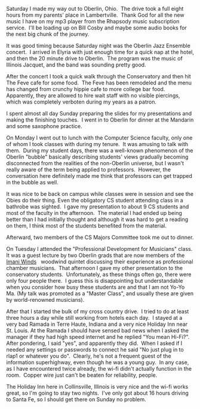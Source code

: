 Saturday I made my way out to Oberlin, Ohio.  The drive took a full eight hours from my parents' place in Lambertville.  Thank God for all the new music I have on my mp3 player from the Rhapsody music subscription service.  I'll be loading up on Bill Cosby and maybe some audio books for the next big chunk of the journey.

It was good timing because Saturday night was the Oberlin Jazz Ensemble concert.  I arrived in Elyria with just enough time for a quick nap at the hotel, and then the 20 minute drive to Oberlin.  The program was the music of Illinois Jacquet, and the band was sounding pretty good.

After the concert I took a quick walk through the Conservatory and then hit The Feve cafe for some food.  The Feve has been remodeled and the menu has changed from crunchy hippie cafe to more college bar food.  Apparently, they are allowed to hire wait staff with no visible piercings, which was completely verboten during my years as a patron.

I spent almost all day Sunday preparing the slides for my presentations and making the finishing touches.  I went in to Oberlin for dinner at the Mandarin and some saxophone practice.

On Monday I went out to lunch with the Computer Science faculty, only one of whom I took classes with during my tenure.  It was amusing to talk with them.  During my student days, there was a well-known phenomenon of the Oberlin "bubble" basically describing students' views gradually becoming disconnected from the realities of the non-Oberlin universe, but I wasn't really aware of the term being applied to professors.  However, the conversation here definitely made me think that professors can get trapped in the bubble as well.

It was nice to be back on campus while classes were in session and see the Obies do their thing. Even the obligatory CS student attending class in a bathrobe was sighted.  I gave my presentation to about 9 CS students and most of the faculty in the afternoon.  The material I had ended up being better than I had initially thought and although it was hard to get a reading on them, I think most of the students benefited from the material.

Afterward, two members of the CS Majors Committee took me out to dinner.

On Tuesday I attended the "Professional Development for Musicians" class.  It was a guest lecture by two Oberlin grads that are now members of the [Imani Winds](http://www.imaniwinds.com/)   woodwind quintet discussing their experience as professional chamber musicians.  That afternoon I gave my other presentation to the conservatory students.  Unfortunately, as these things often go, there were only four people there.  I guess this is disappointing but understandable when you consider how busy these students are and that I am not Yo-Yo Ma. (My talk was promoted as a "Master Class", and usually these are given by world-renowned musicians).

After that I started the bulk of my cross country drive.  I tried to do at least three hours a day while still working from hotels each day.  I stayed at a very bad Ramada in Terre Haute, Indiana and a very nice Holiday Inn near St. Louis. At the Ramada I should have sensed bad news when I asked the manager if they had high speed internet and he replied "You mean Hi-Fi?".  After pondering, I said "yes", and apparently they did.  When I asked if I needed any settings or passwords to connect he said "No just plug in to rlap1 or whatever you do".  Clearly, he's not a frequent guest of the information superhighway, even though he was a young guy.  In any case, as I have encountered twice already, the wi-fi didn't actually function in the room.  Copper wire just can't be beaten for reliability, people.

The Holiday Inn here in Collinsville, Illinois is very nice and the wi-fi works great, so I'm going to stay two nights.  I've only got about 16 hours driving to Santa Fe, so I should get there on Sunday no problem.